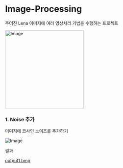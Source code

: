 # Image-Processing

주어진 Lena 이미지에 여러 영상처리 기법을 수행하는 프로젝트

<img width="256" height="256" alt="Image" src="https://github.com/user-attachments/assets/692fd522-67bc-474c-b8be-930211a44b3e" />


### 1. Noise 추가

이미지에 코사인 노이즈를 추가하기

![Image](https://github.com/user-attachments/assets/a6f82d04-0fd9-4240-9309-12d6ef9790b0)

결과

[output1.bmp](https://github.com/user-attachments/files/23243667/output1.bmp)
